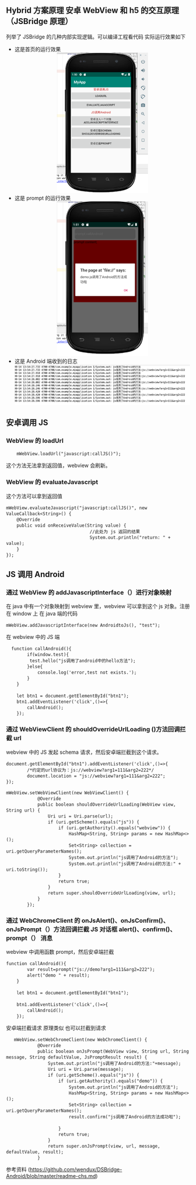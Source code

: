 ## Hybrid 方案原理 安卓 WebView 和 h5 的交互原理（JSBridge 原理）

列举了 JSBridge 的几种内部实现逻辑。可以编译工程看代码
实际运行效果如下

- 这是首页的运行效果
  <div align=center><img width="250"  src="./imgs/index.png"/></div>
- 这是 prompt 的运行效果
  <div align=center><img width="250"  src="./imgs/prompt.png"/></div>
- 这是 Android 端收到的日志
  <div align=center><img width="700"  src="./imgs/android_log.png"/></div>

## 安卓调用 JS

### WebView 的 loadUrl

```
    mWebView.loadUrl("javascript:callJS()");
```

这个方法无法拿到返回值，webview 会刷新。

### WebView 的 evaluateJavascript

这个方法可以拿到返回值

```
mWebView.evaluateJavascript("javascript:callJS()", new ValueCallback<String>() {
    @Override
    public void onReceiveValue(String value) {
                                //此处为 js 返回的结果
                                System.out.println("return: " + value);
    }
});

```

## JS 调用 Android

### 通过 WebView 的 addJavascriptInterface（）进行对象映射

在 java 中有一个对象映射到 webview 里，webview 可以拿到这个 js 对象。注册在 window 上
在 java 端的代码

```
mWebView.addJavascriptInterface(new AndroidtoJs(), "test");
```

在 webview 中的 JS 端

```
  function callAndroid(){
        if(window.test){
         test.hello("js调用了android中的hello方法");
        }else{
            console.log('error,test not exists.');
        }
    }

    let btn1 = document.getElementById("btn1");
    btn1.addEventListener('click',()=>{
        callAndroid();
    });
```

### 通过 WebViewClient 的 shouldOverrideUrlLoading ()方法回调拦截 url

webview 中的 JS 发起 schema 请求，然后安卓端拦截到这个请求。

```
document.getElementById("btn1").addEventListener('click',()=>{
        /*约定的url协议为：js://webview?arg1=111&arg2=222*/
        document.location = "js://webview?arg1=111&arg2=222";
});
```

```
mWebView.setWebViewClient(new WebViewClient() {
            @Override
            public boolean shouldOverrideUrlLoading(WebView view, String url) {
                Uri uri = Uri.parse(url);
                if (uri.getScheme().equals("js")) {
                    if (uri.getAuthority().equals("webview")) {
                        HashMap<String, String> params = new HashMap<>();
                        Set<String> collection = uri.getQueryParameterNames();
                        System.out.println("js调用了Android的方法");
                        System.out.println("js调用了Android的方法:" + uri.toString());
                    }
                    return true;
                }
                return super.shouldOverrideUrlLoading(view, url);
            }
        });
```

### 通过 WebChromeClient 的 onJsAlert()、onJsConfirm()、onJsPrompt（）方法回调拦截 JS 对话框 alert()、confirm()、prompt（） 消息

webview 中调用函数 prompt，然后安卓端拦截

```
function callAndroid(){
        var result=prompt("js://demo?arg1=111&arg2=222");
        alert("demo " + result);
    }

    let btn1 = document.getElementById("btn1");

    btn1.addEventListener('click',()=>{
        callAndroid();
    });
```

安卓端拦截请求
原理类似 也可以拦截到请求

```
   mWebView.setWebChromeClient(new WebChromeClient() {
            @Override
            public boolean onJsPrompt(WebView view, String url, String message, String defaultValue, JsPromptResult result) {
                System.out.println("js调用了Android的方法:"+message);
                Uri uri = Uri.parse(message);
                if (uri.getScheme().equals("js")) {
                    if (uri.getAuthority().equals("demo")) {
                        System.out.println("js调用了Android的方法");
                        HashMap<String, String> params = new HashMap<>();
                        Set<String> collection = uri.getQueryParameterNames();
                        result.confirm("js调用了Android的方法成功啦");

                    }
                    return true;
                }
                return super.onJsPrompt(view, url, message, defaultValue, result);
            }

```

参考资料
(https://github.com/wendux/DSBridge-Android/blob/master/readme-chs.md)
